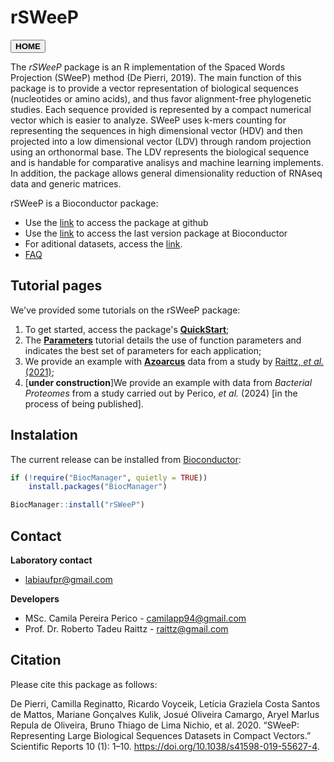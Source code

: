 # rSWeeP

<button onclick="window.location.href='https://aibialab.github.io/';">**HOME**</button>

The *rSWeeP* package is an R implementation of the Spaced Words Projection (SWeeP) method (De Pierri, 2019). The main function of this package is to provide a vector representation of biological sequences (nucleotides or amino acids), and thus favor alignment-free phylogenetic studies. Each sequence provided is represented by a compact numerical vector which is easier to analyze. SWeeP uses k-mers counting for representing the sequences in high dimensional vector (HDV) and then projected into a low dimensional vector (LDV) through random projection using an orthonormal base. The LDV represents the biological sequence and is handable for comparative analisys and machine learning implements.
In addition, the package allows general dimensionality reduction of RNAseq data and generic matrices. 

  
rSWeeP is a Bioconductor package:

- Use the [link](https://github.com/CamilaPPerico/rSWeeP) to access the package at github
- Use the [link](https://bioconductor.org/packages/devel/bioc/html/rSWeeP.html) to access the last version package at Bioconductor
- For aditional datasets, access the [link](https://github.com/CamilaPPerico/rSWeeP_datasets).
- [FAQ](https://github.com/orgs/AIBIAlab/discussions)

## Tutorial pages

We've provided some tutorials on the rSWeeP package:
1. To get started, access the package's [**QuickStart**](https://aibialab.github.io/rSWeeP_quickstart.html);
2. The [**Parameters**](https://aibialab.github.io/rSWeeP_parameters.html) tutorial details the use of function parameters and indicates the best set of parameters for each application;
3. We provide an example with [**Azoarcus**](https://aibialab.github.io/rSWeeP_Azoarcus.html) data from a study by [Raittz, *et al.* (2021)](https://doi.org/10.3390/genes12010071);
4. [**under construction**]We provide an example with data from *Bacterial Proteomes* from a study carried out by Perico, *et al.* (2024) [in the process of being published].

## Instalation

The current release can be installed from [Bioconductor](https://bioconductor.org/packages/release/bioc/html/rSWeeP.html):

```r
if (!require("BiocManager", quietly = TRUE))
    install.packages("BiocManager")

BiocManager::install("rSWeeP")
```


## Contact

**Laboratory contact**
- labiaufpr@gmail.com

**Developers**
- MSc. Camila Pereira Perico - camilapp94@gmail.com
- Prof. Dr. Roberto Tadeu Raittz - raittz@gmail.com

## Citation

Please cite this package as follows:

De Pierri, Camilla Reginatto, Ricardo Voyceik, Letı́cia Graziela Costa Santos de Mattos, Mariane Gonçalves Kulik, Josué Oliveira Camargo, Aryel Marlus Repula de Oliveira, Bruno Thiago de Lima Nichio, et al. 2020. “SWeeP: Representing Large Biological Sequences Datasets in Compact Vectors.” Scientific Reports 10 (1): 1–10. <https://doi.org/10.1038/s41598-019-55627-4>. 
